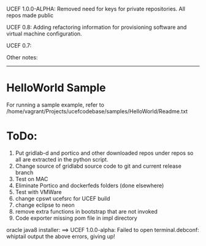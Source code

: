 UCEF 1.0.0-ALPHA:
Removed need for keys for private repositories.
All repos made public

UCEF 0.8:
Adding refactoring information for provisioning software and virtual machine configuration.


UCEF 0.7:

Other notes:

-----

# HelloWorld Sample
For running a sample example, refer to /home/vagrant/Projects/ucefcodebase/samples/HelloWorld/Readme.txt

# ToDo:

1) Put gridlab-d and portico and other downloaded repos under repos so all are extracted in the python script.
1) Change source of gridlabd source code to git and current release branch
1) Test on MAC
1) Eliminate Portico and dockerfeds folders (done elsewhere)
1) Test with VMWare
1) change cpswt ucefsrc for UCEF build
1) change eclipse to neon
1) remove extra functions in bootstrap that are not invoked
1) Code exporter missing pom file in impl directory

oracle java8 installer:
==> UCEF 1.0.0-alpha: Failed to open terminal.debconf: whiptail output the above errors, giving up!